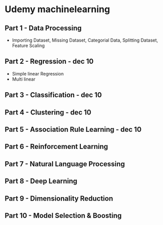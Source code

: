 # Udemy machinelearning

## Part 1 - Data Processing
  - Importing Dataset, Missing Dataset, Categorial Data, Splitting Dataset, Feature Scaling
## Part 2 - Regression  - dec 10
  - Simple linear Regression
  - Multi linear
## Part 3 - Classification - dec 10

## Part 4 - Clustering - dec 10

## Part 5 - Association Rule Learning - dec 10

## Part 6 - Reinforcement Learning

## Part 7 - Natural Language Processing

## Part 8 - Deep Learning

## Part 9 - Dimensionality Reduction

## Part 10 - Model Selection & Boosting

